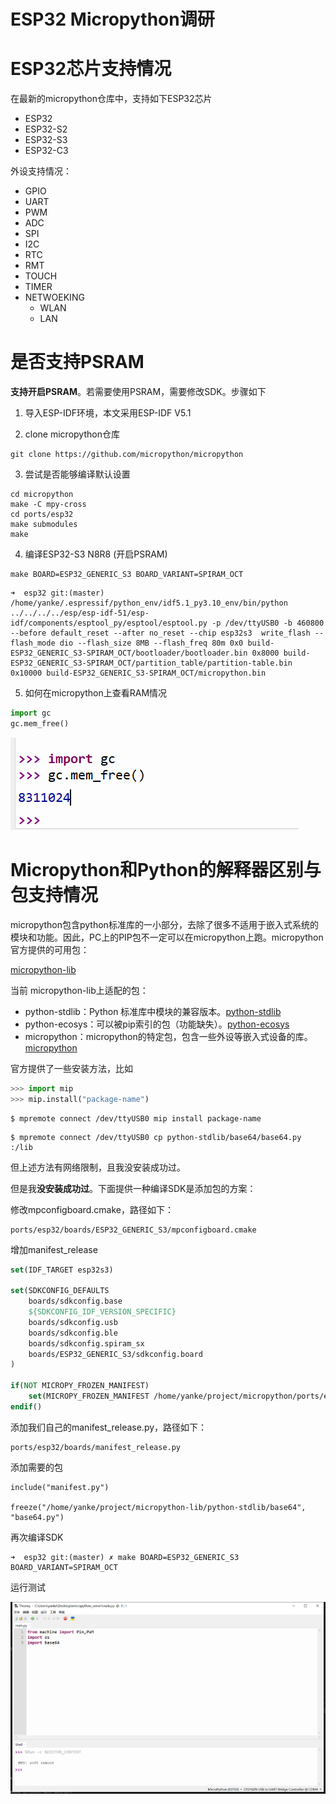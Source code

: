 # ESP32 Micropython调研

# ESP32芯片支持情况

在最新的micropython仓库中，支持如下ESP32芯片

* ESP32
* ESP32-S2
* ESP32-S3
* ESP32-C3

外设支持情况：

* GPIO
* UART
* PWM
* ADC
* SPI
* I2C
* RTC
* RMT
* TOUCH
* TIMER
* NETWOEKING
  * WLAN
  * LAN


# 是否支持PSRAM

**支持开启PSRAM**。若需要使用PSRAM，需要修改SDK。步骤如下

1. 导入ESP-IDF环境，本文采用ESP-IDF V5.1

2. clone micropython仓库
```shell
git clone https://github.com/micropython/micropython
```

3. 尝试是否能够编译默认设置
```shell
cd micropython
make -C mpy-cross
cd ports/esp32
make submodules
make
```

4. 编译ESP32-S3 N8R8 (开启PSRAM)
```shell
make BOARD=ESP32_GENERIC_S3 BOARD_VARIANT=SPIRAM_OCT
```

```shell
➜  esp32 git:(master) /home/yanke/.espressif/python_env/idf5.1_py3.10_env/bin/python ../../../../esp/esp-idf-51/esp-idf/components/esptool_py/esptool/esptool.py -p /dev/ttyUSB0 -b 460800 --before default_reset --after no_reset --chip esp32s3  write_flash --flash_mode dio --flash_size 8MB --flash_freq 80m 0x0 build-ESP32_GENERIC_S3-SPIRAM_OCT/bootloader/bootloader.bin 0x8000 build-ESP32_GENERIC_S3-SPIRAM_OCT/partition_table/partition-table.bin 0x10000 build-ESP32_GENERIC_S3-SPIRAM_OCT/micropython.bin 
```

5. 如何在micropython上查看RAM情况

```python
import gc
gc.mem_free()
```

![](./src/开启psram.png)

# Micropython和Python的解释器区别与包支持情况

micropython包含python标准库的一小部分，去除了很多不适用于嵌入式系统的模块和功能。因此，PC上的PIP包不一定可以在micropython上跑。micropython官方提供的可用包：

[micropython-lib](https://github.com/micropython/micropython-lib/tree/master)


当前 micropython-lib上适配的包：
* python-stdlib：Python 标准库中模块的兼容版本。[python-stdlib](https://github.com/micropython/micropython-lib/tree/master/python-stdlib)
* python-ecosys：可以被pip索引的包（功能缺失）。[python-ecosys](https://github.com/micropython/micropython-lib/tree/master/python-ecosys)
* micropython：micropython的特定包，包含一些外设等嵌入式设备的库。[micropython](https://github.com/micropython/micropython-lib/tree/master/micropython)


官方提供了一些安装方法，比如

```python
>>> import mip
>>> mip.install("package-name")
```

```shell
$ mpremote connect /dev/ttyUSB0 mip install package-name
```

```shell
$ mpremote connect /dev/ttyUSB0 cp python-stdlib/base64/base64.py :/lib
```

但上述方法有网络限制，且我没安装成功过。



但是我**没安装成功过**。下面提供一种编译SDK是添加包的方案：

修改mpconfigboard.cmake，路径如下：

```shell
ports/esp32/boards/ESP32_GENERIC_S3/mpconfigboard.cmake
```

增加manifest_release

```cmake
set(IDF_TARGET esp32s3)

set(SDKCONFIG_DEFAULTS
    boards/sdkconfig.base
    ${SDKCONFIG_IDF_VERSION_SPECIFIC}
    boards/sdkconfig.usb
    boards/sdkconfig.ble
    boards/sdkconfig.spiram_sx
    boards/ESP32_GENERIC_S3/sdkconfig.board
)

if(NOT MICROPY_FROZEN_MANIFEST)
    set(MICROPY_FROZEN_MANIFEST /home/yanke/project/micropython/ports/esp32/boards/manifest_release.py)
endif() 

```

添加我们自己的manifest_release.py，路径如下：

```shell
ports/esp32/boards/manifest_release.py
```

添加需要的包

```shell
include("manifest.py")

freeze("/home/yanke/project/micropython-lib/python-stdlib/base64", "base64.py")
```

再次编译SDK

```shell
➜  esp32 git:(master) ✗ make BOARD=ESP32_GENERIC_S3 BOARD_VARIANT=SPIRAM_OCT
```

运行测试

![](./src/base64成功界面.png)